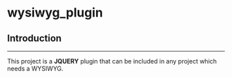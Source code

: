 # wysiwyg_plugin

## Introduction
---
This project is a **JQUERY** plugin that can be included in any project which needs a WYSIWYG.
